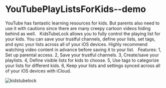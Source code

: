 # YouTubePlayListsForKids--demo


YouTube has fantastic learning resources for kids. But parents also need to use it with cautions since there are many creepy cartoon videos hiding behind as well. 
 
KidsTubeLock allows you to fully control the playing list for your kids. You can save your trustful channels, define your lists, set tags, and sync your lists across all of your iOS devices. Highly recommend watching video content in advance before saving it to your list.
 
Features:
1, Set up parental access.
2, Save your trustful channels.
3, Create/save your playlists.
4, Define visible lists for kids to choose.
5, Use tags to categorize your lists for different kids.
6, Keep your lists and settings synced across all of your iOS devices with iCloud.

![kidstubelock](https://user-images.githubusercontent.com/19338061/37230441-83e50024-23b5-11e8-86ea-9ea3a7c3f723.png)
